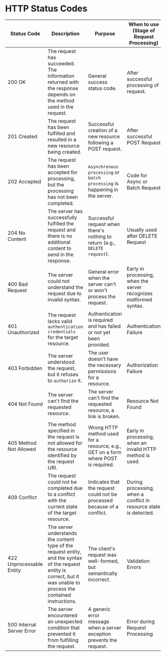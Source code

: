 # HTTP Status Codes

| Status Code | Description                                                                                                         | Purpose                                                                      | When to use (Stage of Request Processing) |
|-------------|---------------------------------------------------------------------------------------------------------------------|------------------------------------------------------------------------------|-----------------------------------------|
| 200 OK      | The request has succeeded. The information returned with the response depends on the method used in the request.    | General success status code.                                                | After successful processing of request. |
| 201 Created | The request has been fulfilled and resulted in a new resource being created.                                        | Successful creation of a new resource following a POST request.              | After successful POST Request |
| 202 Accepted | The request has been accepted for processing, but the processing has not been completed.                            | `Asynchronous processing` or `batch processing` is happening in the server.      | Code for Async or Batch Request |
| 204 No Content | The server has successfully fulfilled the request and there is no additional content to send in the response.       | Successful request when there's nothing to return (e.g., `DELETE request`).    | Usually used after DELETE Request |
| 400 Bad Request | The server could not understand the request due to invalid syntax.                                                  | General error when the server can't or won't process the request.            | Early in processing, when the server recognizes malformed syntax. |
| 401 Unauthorized | The request lacks valid `authentication credentials` for the target resource.                                          | Authentication is required and has failed or not yet been provided.          | Authentication Failure |
| 403 Forbidden | The server understood the request, but it refuses to `authorize` it.                                                   | The user doesn't have the necessary permissions for a resource.              | Authorization Failure |
| 404 Not Found | The server can't find the requested resource.                                                                       | The server can't find the requested resource, a link is broken.              | Resource Not Found |
| 405 Method Not Allowed | The method specified in the request is not allowed for the resource identified by the request URI.                 | Wrong HTTP method used for a resource, e.g., GET on a form where POST is required. | Early in processing, when an invalid HTTP method is used. |
| 409 Conflict | The request could not be completed due to a conflict with the current state of the target resource.                  | Indicates that the request could not be processed because of a conflict.     | During processing, when a conflict in resource state is detected. |
| 422 Unprocessable Entity | The server understands the content type of the request entity, and the syntax of the request entity is correct, but it was unable to process the contained instructions. | The client's request was well-formed, but semantically incorrect.             | Validation Errors |
| 500 Internal Server Error | The server encountered an unexpected condition that prevented it from fulfilling the request.                    | A generic error message when a server exception prevents the request.        | Error during Request Processing |
